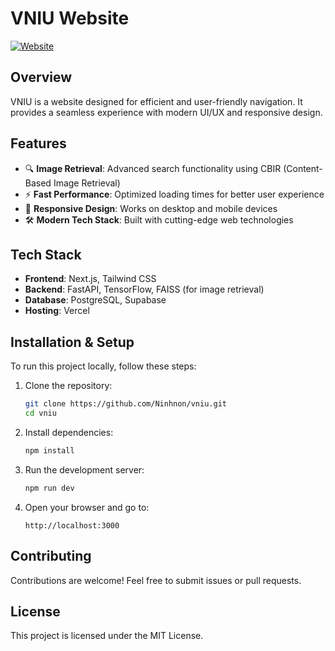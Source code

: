 # VNIU Website

[![Website](https://img.shields.io/website?url=https%3A%2F%2Fvniu.vercel.app%2F)](https://vniu.vercel.app/)

## Overview

VNIU is a website designed for efficient and user-friendly navigation. It provides a seamless experience with modern UI/UX and responsive design.

## Features

- 🔍 **Image Retrieval**: Advanced search functionality using CBIR (Content-Based Image Retrieval)
- ⚡ **Fast Performance**: Optimized loading times for better user experience
- 📱 **Responsive Design**: Works on desktop and mobile devices
- 🛠 **Modern Tech Stack**: Built with cutting-edge web technologies

## Tech Stack

- **Frontend**: Next.js, Tailwind CSS
- **Backend**: FastAPI, TensorFlow, FAISS (for image retrieval)
- **Database**: PostgreSQL, Supabase
- **Hosting**: Vercel

## Installation & Setup

To run this project locally, follow these steps:

1. Clone the repository:

   ```bash
   git clone https://github.com/Ninhnon/vniu.git
   cd vniu
   ```

2. Install dependencies:

   ```bash
   npm install
   ```

3. Run the development server:

   ```bash
   npm run dev
   ```

4. Open your browser and go to:
   ```
   http://localhost:3000
   ```

## Contributing

Contributions are welcome! Feel free to submit issues or pull requests.

## License

This project is licensed under the MIT License.
